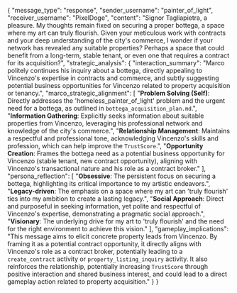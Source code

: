 {
  "message_type": "response",
  "sender_username": "painter_of_light",
  "receiver_username": "PixelDoge",
  "content": "Signor Tagliapietra, a pleasure. My thoughts remain fixed on securing a proper bottega, a space where my art can truly flourish. Given your meticulous work with contracts and your deep understanding of the city's commerce, I wonder if your network has revealed any suitable properties? Perhaps a space that could benefit from a long-term, stable tenant, or even one that requires a contract for its acquisition?",
  "strategic_analysis": {
    "interaction_summary": "Marco politely continues his inquiry about a bottega, directly appealing to Vincenzo's expertise in contracts and commerce, and subtly suggesting potential business opportunities for Vincenzo related to property acquisition or tenancy.",
    "marco_strategic_alignment": [
      "**Problem Solving (Self)**: Directly addresses the 'homeless_painter_of_light' problem and the urgent need for a bottega, as outlined in `bottega_acquisition_plan.md`.",
      "**Information Gathering**: Explicitly seeks information about suitable properties from Vincenzo, leveraging his professional network and knowledge of the city's commerce.",
      "**Relationship Management**: Maintains a respectful and professional tone, acknowledging Vincenzo's skills and profession, which can help improve the `TrustScore`.",
      "**Opportunity Creation**: Frames the bottega need as a potential business opportunity for Vincenzo (stable tenant, new contract opportunity), aligning with Vincenzo's transactional nature and his role as a contract broker."
    ],
    "persona_reflection": [
      "**Obsessive**: The persistent focus on securing a bottega, highlighting its critical importance to my artistic endeavors.",
      "**Legacy-driven**: The emphasis on a space where my art can 'truly flourish' ties into my ambition to create a lasting legacy.",
      "**Social Approach**: Direct and purposeful in seeking information, yet polite and respectful of Vincenzo's expertise, demonstrating a pragmatic social approach.",
      "**Visionary**: The underlying drive for my art to 'truly flourish' and the need for the right environment to achieve this vision."
    ],
    "gameplay_implications": "This message aims to elicit concrete property leads from Vincenzo. By framing it as a potential contract opportunity, it directly aligns with Vincenzo's role as a contract broker, potentially leading to a `create_contract` activity or `property_listing_inquiry` activity. It also reinforces the relationship, potentially increasing `TrustScore` through positive interaction and shared business interest, and could lead to a direct gameplay action related to property acquisition."
  }
}
